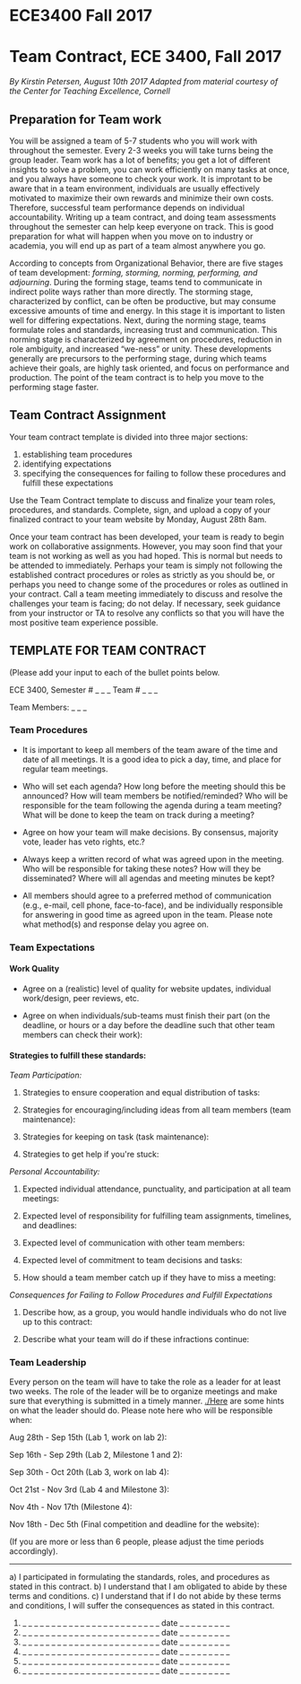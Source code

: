 # ECE3400 Fall 2017

# Team Contract, ECE 3400, Fall 2017

*By Kirstin Petersen, August 10th 2017*
*Adapted from material courtesy of the Center for Teaching Excellence, Cornell*

## Preparation for Team work

You will be assigned a team of 5-7 students who you will work with throughout the semester. Every 2-3 weeks you will take turns being the group leader. Team work has a lot of benefits; you get a lot of different insights to solve a problem, you can work efficiently on many tasks at once, and you always have someone to check your work. It is improtant to be aware that in a team environment, individuals are usually effectively motivated to maximize their own rewards and minimize their own costs. Therefore, successful team performance depends on individual accountability. Writing up a team contract, and doing team assessments throughout the semester can help keep everyone on track. This is good preparation for what will happen when you move on to industry or academia, you will end up as part of a team almost anywhere you go.

According to concepts from Organizational Behavior, there are five stages of team development: _forming, storming, norming, performing, and adjourning_. During the forming stage, teams tend to communicate in indirect polite ways rather than more directly. The storming stage, characterized by conflict, can be often be productive, but may consume excessive amounts of time and energy. In this stage it is important to listen well for differing expectations. Next, during the norming stage, teams formulate roles and standards, increasing trust and communication. This norming stage is characterized by agreement on procedures, reduction in role ambiguity, and increased “we-ness” or unity.  These developments generally are precursors to the performing stage, during which teams achieve their goals, are highly task oriented, and focus on performance and production. The point of the team contract is to help you move to the performing stage faster.

## Team Contract Assignment

Your team contract template is divided into three major sections:

1.	establishing team procedures
2.	identifying expectations
3.	specifying the consequences for failing to follow these procedures and fulfill these expectations

Use the Team Contract template to discuss and finalize your team roles, procedures, and standards.  Complete, sign, and upload a copy of your finalized contract to your team website by Monday, August 28th 8am.

Once your team contract has been developed, your team is ready to begin work on collaborative assignments.  However, you may soon find that your team is not working as well as you had hoped.  This is normal but needs to be attended to immediately.  Perhaps your team is simply not following the established contract procedures or roles as strictly as you should be, or perhaps you need to change some of the procedures or roles as outlined in your contract.  Call a team meeting immediately to discuss and resolve the challenges your team is facing; do not delay. If necessary, seek guidance from your instructor or TA to resolve any conflicts so that you will have the most positive team experience possible.

## TEMPLATE FOR TEAM CONTRACT
(Please add your input to each of the bullet points below.

ECE 3400, Semester # _ _ _ Team # _ _ _

Team Members: _ _ _

### Team Procedures

* It is important to keep all members of the team aware of the time and date of all meetings. It is a good idea to pick a day, time, and place for regular team meetings. 

* Who will set each agenda? How long before the meeting should this be announced? How will team members be notified/reminded? Who will be responsible for the team following the agenda during a team meeting? What will be done to keep the team on track during a meeting?

*	Agree on how your team will make decisions. By consensus, majority vote, leader has veto rights, etc.?

*	Always keep a written record of what was agreed upon in the meeting. Who will be responsible for taking these notes? How will they be disseminated? Where will all agendas and meeting minutes be kept?

*	All members should agree to a preferred method of communication (e.g., e-mail, cell phone, face-to-face), and be individually responsible for answering in good time as agreed upon in the team. Please note what method(s) and response delay you agree on.

### Team Expectations

#### Work Quality

* Agree on a (realistic) level of quality for website updates, individual work/design, peer reviews, etc.

* Agree on when individuals/sub-teams must finish their part (on the deadline, or hours or a day before the deadline such that other team members can check their work):

#### Strategies to fulfill these standards:

_Team Participation:_

1.	Strategies to ensure cooperation and equal distribution of tasks:

2.	Strategies for encouraging/including ideas from all team members (team maintenance):

3.	Strategies for keeping on task (task maintenance):

4.	Strategies to get help if you're stuck:

_Personal Accountability:_

1.	Expected individual attendance, punctuality, and participation at all team meetings:

2.	Expected level of responsibility for fulfilling team assignments, timelines, and deadlines:

3.	Expected level of communication with other team members:

4.	Expected level of commitment to team decisions and tasks:

5. How should a team member catch up if they have to miss a meeting:

_Consequences for Failing to Follow Procedures and Fulfill Expectations_

1.	Describe how, as a group, you would handle individuals who do not live up to this contract:

2.	Describe what your team will do if these infractions continue:

### Team Leadership

Every person on the team will have to take the role as a leader for at least two weeks. The role of the leader will be to organize meetings and make sure that everything is submitted in a timely manner. [./Here](Leadership.md) are some hints on what the leader should do. Please note here who will be responsible when:

Aug 28th - Sep 15th (Lab 1, work on lab 2): 

Sep 16th - Sep 29th (Lab 2, Milestone 1 and 2): 

Sep 30th - Oct 20th (Lab 3, work on lab 4):

Oct 21st - Nov 3rd (Lab 4 and Milestone 3):

Nov 4th - Nov 17th (Milestone 4):

Nov 18th - Dec 5th (Final competition and deadline for the website):

(If you are more or less than 6 people, please adjust the time periods accordingly).

------

a)	I participated in formulating the standards, roles, and procedures as stated in this contract.
b)	I understand that I am obligated to abide by these terms and conditions.
c)	I understand that if I do not abide by these terms and conditions, I will suffer the consequences as stated in this contract.

1) _ _ _ _ _ _ _ _ _ _ _ _ _ _ _ _ _ _ _ _ _ _ _ _  date  _ _ _ _ _ _ _ _ _
2) _ _ _ _ _ _ _ _ _ _ _ _ _ _ _ _ _ _ _ _ _ _ _ _  date  _ _ _ _ _ _ _ _ _
3) _ _ _ _ _ _ _ _ _ _ _ _ _ _ _ _ _ _ _ _ _ _ _ _  date  _ _ _ _ _ _ _ _ _
4) _ _ _ _ _ _ _ _ _ _ _ _ _ _ _ _ _ _ _ _ _ _ _ _  date  _ _ _ _ _ _ _ _ _
5) _ _ _ _ _ _ _ _ _ _ _ _ _ _ _ _ _ _ _ _ _ _ _ _  date  _ _ _ _ _ _ _ _ _
6) _ _ _ _ _ _ _ _ _ _ _ _ _ _ _ _ _ _ _ _ _ _ _ _  date  _ _ _ _ _ _ _ _ _
